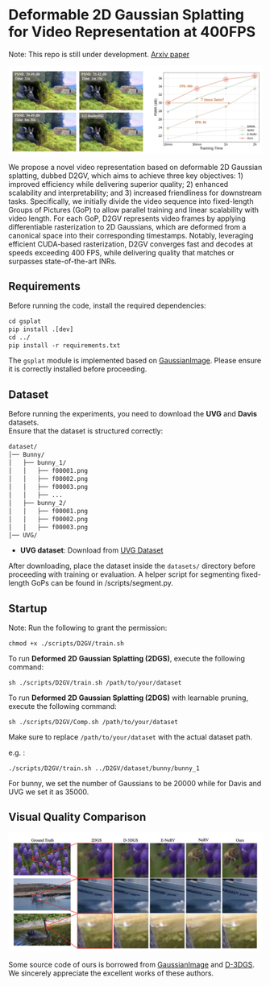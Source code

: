 # **Deformable 2D Gaussian Splatting for Video Representation at 400FPS**
Note: This repo is still under development.
[Arxiv paper](https://arxiv.org/abs/2503.05600)

![Our method achieves high-quality rendering with fast convergence and rendering speed. It delivers competitive results within just 2 minutes of training for a single group of pictures (GoP). For a fair comparison, we aggregate the total training time across all GoPs, as shown on the right, which still offers faster convergence compared to INRs. The circle size indicates the decoding FPS.](./img/overview.png)

We propose a novel video representation based on deformable 2D Gaussian splatting, dubbed D2GV, which aims to achieve three key objectives: 1) improved efficiency while delivering superior quality; 2) enhanced scalability and interpretability; and 3) increased friendliness for downstream tasks. Specifically, we initially divide the video sequence into fixed-length Groups of Pictures (GoP) to allow parallel training and linear scalability with video length. For each GoP, D2GV represents video frames by applying differentiable rasterization to 2D Gaussians, which are deformed from a canonical space into their corresponding timestamps. Notably, leveraging efficient CUDA-based rasterization, D2GV converges fast and decodes at speeds exceeding 400 FPS, while delivering quality that matches or surpasses state-of-the-art INRs. 

## **Requirements**

Before running the code, install the required dependencies:

```
cd gsplat
pip install .[dev]
cd ../
pip install -r requirements.txt
```

The `gsplat` module is implemented based on [GaussianImage](https://github.com/Xinjie-Q/GaussianImage). Please ensure it is correctly installed before proceeding.

## **Dataset**
Before running the experiments, you need to download the **UVG** and **Davis** datasets.  
Ensure that the dataset is structured correctly:

```
dataset/
│── Bunny/
│   ├── bunny_1/
│   │   ├── f00001.png
│   │   ├── f00002.png
│   │   ├── f00003.png
│   │   ├── ...
│   ├── bunny_2/
│   │   ├── f00001.png
│   │   ├── f00002.png
│   │   ├── f00003.png
│── UVG/
```

- **UVG dataset**: Download from [UVG Dataset](https://ultravideo.fi/dataset.html)

After downloading, place the dataset inside the `datasets/` directory before proceeding with training or evaluation.
A helper script for segmenting fixed-length GoPs can be found in /scripts/segment.py.

## **Startup**
Note: Run the following to grant the permission:
```
chmod +x ./scripts/D2GV/train.sh
```
To run **Deformed 2D Gaussian Splatting (2DGS)**, execute the following command:

```
sh ./scripts/D2GV/train.sh /path/to/your/dataset
```

To run **Deformed 2D Gaussian Splatting (2DGS)** with learnable pruning, execute the following command:

```
sh ./scripts/D2GV/Comp.sh /path/to/your/dataset
```

Make sure to replace `/path/to/your/dataset` with the actual dataset path.

e.g. :

```
./scripts/D2GV/train.sh ../D2GV/dataset/bunny/bunny_1
```

For bunny, we set the number of Gaussians to be 20000 while for Davis and UVG we set it as 35000.

## **Visual Quality Comparison**

![Our method achieves best quality compared to competitive INR-based and GS-based methods.](./img/vis.png)

Some source code of ours is borrowed from [GaussianImage](https://github.com/Xinjie-Q/GaussianImage) and [D-3DGS](https://github.com/ingra14m/Deformable-3D-Gaussians). We sincerely appreciate the excellent works of these authors.
